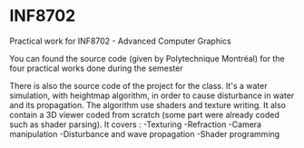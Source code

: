 # INF8702
Practical work for INF8702 - Advanced Computer Graphics

You can found the source code (given by Polytechnique Montréal) for the four practical works done during the semester

There is also the source code of the project for the class.
It's a water simulation, with heightmap algorithm, in order to cause disturbance in water and its propagation. The algorithm use shaders and texture writing.
It also contain a 3D viewer coded from scratch (some part were already coded such as shader parsing).
It covers :
-Texturing
-Refraction
-Camera manipulation
-Disturbance and wave propagation
-Shader programming
